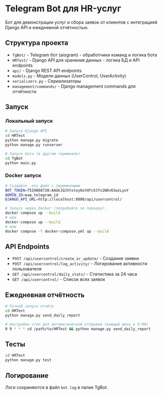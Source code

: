 # Telegram Bot для HR-услуг

Бот для демонстрации услуг и сбора заявок от клиентов с интеграцией Django API и ежедневной отчётностью.

## Структура проекта
- `TgBot/` - Telegram бот (aiogram) - обработчики команд и логика бота
- `HRTest/` - Django API для хранения данных - логика БД и API endpoints
- `api/` - Django REST API endpoints
- `models.py` - Модели данных (UserControl, UserActivity)
- `serializers.py` - Сериализаторы
- `management/commands/` - Django management commands для отчётности

## Запуск

### Локальный запуск
```bash
# Запуск Django API
cd HRTest
python manage.py migrate
python manage.py runserver

# Запуск бота (в другом терминале)
cd TgBot
python main.py
```

### Docker запуск
```bash
# Создайте .env файл с переменными
BOT_TOKEN=7529860720:AAGkJQJVtstoy6otHfcXJfx1NOv63wzLyuY
ADMIN_ID=ваш_telegram_id
DJANGO_API_URL=http://localhost:8000/api/usercontrol/

# Запуск через Docker (попробуйте по порядку):
docker compose up --build
# или
docker-compose up --build
# или
docker compose -f docker-compose.yml up --build
```

## API Endpoints
- `POST /api/usercontrol/create_or_update/` - Создание заявки
- `POST /api/usercontrol/log_activity/` - Логирование активности пользователя
- `GET /api/usercontrol/daily_stats/` - Статистика за 24 часа
- `GET /api/usercontrol/` - Список всех заявок

## Ежедневная отчётность
```bash
# Ручной запуск отчёта
cd HRTest
python manage.py send_daily_report

# Настройка cron для автоматической отправки (каждый день в 9:00)
0 9 * * * cd /path/to/HRTest && python manage.py send_daily_report
```

## Тесты
```bash
cd HRTest
python manage.py test
```

## Логирование
Логи сохраняются в файл `bot.log` в папке TgBot. 
